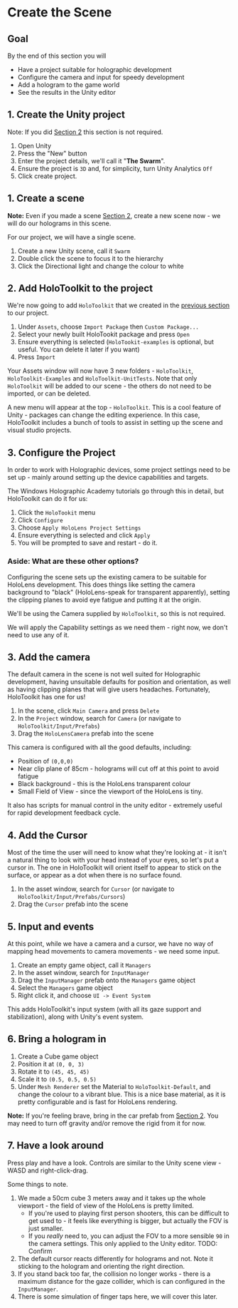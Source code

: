 # Create the Scene

## Goal

By the end of this section you will

* Have a project suitable for holographic development
* Configure the camera and input for speedy development
* Add a hologram to the game world
* See the results in the Unity editor

## 1. Create the Unity project

Note: If you did [Section 2](2-unity-overview.md) this section is not required.

1. Open Unity
2. Press the "New" button
3. Enter the project details, we'll call it "**The Swarm**".
4. Ensure the project is `3D` and, for simplicity, turn Unity Analytics `Off`
5. Click create project.

## 1. Create a scene

**Note:** Even if you made a scene [Section 2](2-unity-overview.md), create a new scene now - we will do our holograms in this scene.

For our project, we will have a single scene.

1. Create a new Unity scene, call it `Swarm`
2. Double click the scene to focus it to the hierarchy
3. Click the Directional light and change the colour to white

## 2. Add HoloToolkit to the project

We're now going to add `HoloToolkit` that we created in the [previous section](3-holotoolkit.md) to our project.

1. Under `Assets`, choose `Import Package` then `Custom Package...`
2. Select your newly built HoloTookit package and press `Open`
3. Ensure everything is selected (`HoloTookit-examples` is optional, but useful. You can delete it later if you want)
4. Press `Import`

Your Assets window will now have 3 new folders - `HoloToolkit`, `HoloToolkit-Examples` and `HoloToolkit-UnitTests`.  Note that only `HoloToolkit` will be added to our scene - the others do not need to be imported, or can be deleted.

A new menu will appear at the top - `HoloToolkit`. This is a cool feature of Unity - packages can change the editing experience.  In this case, HoloToolkit includes a bunch of tools to assist in setting up the scene and visual studio projects.

## 3. Configure the Project

In order to work with Holographic devices, some project settings need to be set up - mainly around setting up the device capabilities and targets.

The Windows Holographic Academy tutorials go through this in detail, but HoloToolkit can do it for us:

1. Click the `HoloTookit` menu
2. Click `Configure`
3. Choose `Apply HoloLens Project Settings`
4. Ensure everything is selected and click `Apply`
5. You will be prompted to save and restart - do it.

### Aside: What are these other options?

Configuring the scene sets up the existing camera to be suitable for HoloLens development.  This does things like setting the camera background to "black" (HoloLens-speak for transparent apparently), setting the clipping planes to avoid eye fatigue and putting it at the origin.

We'll be using the Camera supplied by `HoloToolkit`, so this is not required.

We will apply the Capability settings as we need them - right now, we don't need to use any of it.

## 3. Add the camera

The default camera in the scene is not well suited for Holographic development, having unsuitable defaults for position and orientation, as well as having clipping planes that will give users headaches.  Fortunately, HoloToolkit has one for us!

1. In the scene, click `Main Camera` and press `Delete`
2. In the `Project` window, search for `Camera` (or navigate to `HoloToolkit/Input/Prefabs`)
3. Drag the `HoloLensCamera` prefab into the scene

This camera is configured with all the good defaults, including:

* Position of `(0,0,0)`
* Near clip plane of 85cm - holograms will cut off at this point to avoid fatigue
* Black background - this is the HoloLens transparent colour
* Small Field of View - since the viewport of the HoloLens is tiny.

It also has scripts for manual control in the unity editor - extremely useful for rapid development feedback cycle.

## 4. Add the Cursor

Most of the time the user will need to know what they're looking at - it isn't a natural thing to look with your head instead of
your eyes, so let's put a cursor in. The one in HoloToolkit will orient itself to appear to stick on the surface, or appear as a dot
when there is no surface found. 

1. In the asset window, search for `Cursor` (or navigate to `HoloToolkit/Input/Prefabs/Cursors`)
2. Drag the `Cursor` prefab into the scene

## 5. Input and events

At this point, while we have a camera and a cursor, we have no way of mapping head movements to camera movements - we need some input.

1. Create an empty game object, call it `Managers` 
2. In the asset window, search for `InputManager`
3. Drag the `InputManager` prefab onto the `Managers` game object
4. Select the `Managers` game object
5. Right click it, and choose `UI -> Event System`

This adds HoloToolkit's input system (with all its gaze support and stabilization), along with Unity's event system.

## 6. Bring a hologram in

1. Create a Cube game object
2. Position it at `(0, 0, 3)`
3. Rotate it to `(45, 45, 45)`
4. Scale it to `(0.5, 0.5, 0.5)`
5. Under `Mesh Renderer` set the Material to `HoloToolkit-Default`, and change the colour to a vibrant blue.  This is a nice base material, as it is pretty configurable and is fast for HoloLens rendering.

**Note:** If you're feeling brave, bring in the car prefab from [Section 2](2-unity-overview.md). You may need to turn off gravity and/or remove the rigid from it for now.

## 7. Have a look around

Press play and have a look.  Controls are similar to the Unity scene view - WASD and right-click-drag.

Some things to note.

1. We made a 50cm cube 3 meters away and it takes up the whole viewport - the field of view of the HoloLens is pretty limited.    
    * If you're used to playing first person shooters, this can be difficult to get used to - it feels like everything is bigger, but actually the FOV is just smaller.
    * If you _really_ need to, you can adjust the FOV to a more sensible `90` in the camera settings. This only applied to the Unity editor. TODO: Confirm
2. The default cursor reacts differently for holograms and not.  Note it sticking to the hologram and orienting the right direction.
3. If you stand back too far, the collision no longer works - there is a maximum distance for the gaze collider, which is can configured in the `InputManager`.
4. There is some simulation of finger taps here, we will cover this later.